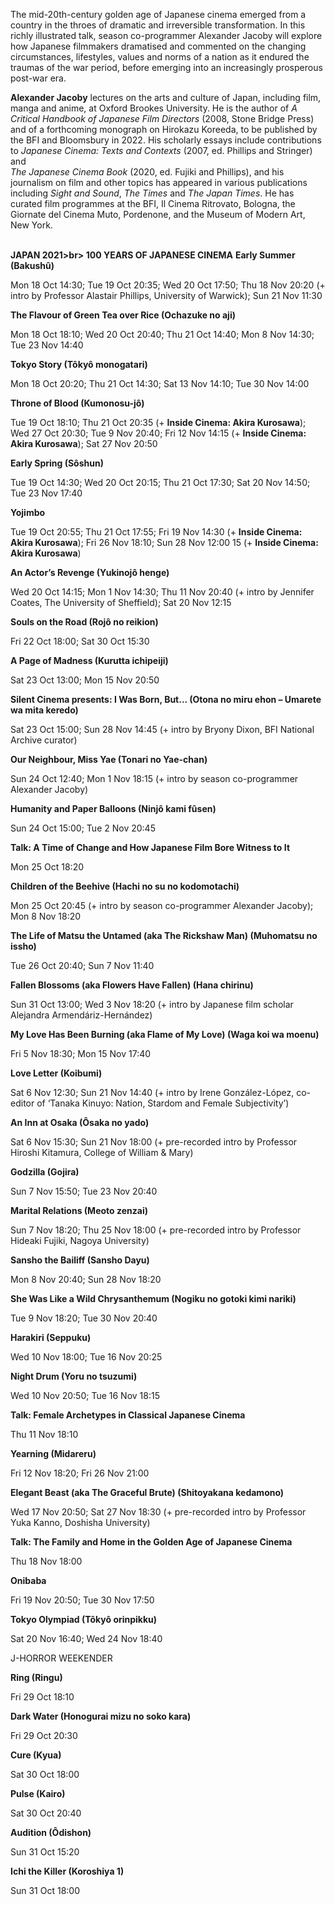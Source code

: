 

The mid-20th-century golden age of Japanese cinema emerged from a country in the throes of dramatic and irreversible transformation. In this richly illustrated talk, season co-programmer Alexander Jacoby will explore how Japanese filmmakers dramatised and commented on the changing circumstances, lifestyles, values and norms of a nation as it endured the traumas of the war period, before emerging into an increasingly prosperous post-war era.

**Alexander Jacoby** lectures on the arts and culture of Japan, including film, manga and anime, at Oxford Brookes University. He is the author of _A Critical Handbook of Japanese Film Directors_ (2008, Stone Bridge Press) and of a forthcoming monograph on Hirokazu Koreeda, to be published by the BFI and Bloomsbury in 2022. His scholarly essays include contributions to _Japanese Cinema: Texts and Contexts_ (2007, ed. Phillips and Stringer) and  
_The Japanese Cinema Book_ (2020, ed. Fujiki and Phillips), and his journalism on film and other topics has appeared in various publications including _Sight and Sound_, _The Times_ and _The Japan Times_. He has curated film programmes at the BFI, Il Cinema Ritrovato, Bologna, the Giornate del Cinema Muto, Pordenone, and the Museum of Modern Art, New York.
<br><br>


**JAPAN 2021>br>
100 YEARS OF JAPANESE CINEMA**
**Early Summer (Bakushû)**

Mon 18 Oct 14:30; Tue 19 Oct 20:35; Wed 20 Oct 17:50; Thu 18 Nov 20:20 (+ intro by Professor Alastair Phillips, University of Warwick); Sun 21 Nov 11:30

**The Flavour of Green Tea over Rice (Ochazuke no aji)**

Mon 18 Oct 18:10; Wed 20 Oct 20:40; Thu 21 Oct 14:40; Mon 8 Nov 14:30; Tue 23 Nov 14:40

**Tokyo Story (Tôkyô monogatari)**

Mon 18 Oct 20:20; Thu 21 Oct 14:30; Sat 13 Nov 14:10; Tue 30 Nov 14:00

**Throne of Blood (Kumonosu-jô)**

Tue 19 Oct 18:10; Thu 21 Oct 20:35 (+ **Inside Cinema: Akira Kurosawa**); Wed 27 Oct 20:30; Tue 9 Nov 20:40; Fri 12 Nov 14:15 (+ **Inside Cinema: Akira Kurosawa**); Sat 27 Nov 20:50

**Early Spring (Sôshun)**

Tue 19 Oct 14:30; Wed 20 Oct 20:15; Thu 21 Oct 17:30; Sat 20 Nov 14:50; Tue 23 Nov 17:40

**Yojimbo**

Tue 19 Oct 20:55; Thu 21 Oct 17:55; Fri 19 Nov 14:30 (+ **Inside Cinema: Akira Kurosawa**); Fri 26 Nov 18:10; Sun 28 Nov 12:00 15 (+ **Inside Cinema: Akira Kurosawa**)

**An Actor’s Revenge (Yukinojô henge)**

Wed 20 Oct 14:15; Mon 1 Nov 14:30; Thu 11 Nov 20:40 (+ intro by Jennifer Coates, The University of Sheffield); Sat 20 Nov 12:15

**Souls on the Road (Rojô no reikion)**

Fri 22 Oct 18:00; Sat 30 Oct 15:30

**A Page of Madness (Kurutta ichipeiji)**

Sat 23 Oct 13:00; Mon 15 Nov 20:50

**Silent Cinema presents: I Was Born, But... (Otona no miru ehon – Umarete wa mita keredo)**

Sat 23 Oct 15:00; Sun 28 Nov 14:45 (+ intro by Bryony Dixon, BFI National Archive curator)

**Our Neighbour, Miss Yae (Tonari no Yae-chan)**

Sun 24 Oct 12:40; Mon 1 Nov 18:15 (+ intro by season co-programmer Alexander Jacoby)

**Humanity and Paper Balloons (Ninjô kami fûsen)**

Sun 24 Oct 15:00; Tue 2 Nov 20:45

**Talk: A Time of Change and How Japanese Film Bore Witness to It**

Mon 25 Oct 18:20

**Children of the Beehive (Hachi no su no kodomotachi)**

Mon 25 Oct 20:45 (+ intro by season co-programmer Alexander Jacoby); Mon 8 Nov 18:20

**The Life of Matsu the Untamed (aka The Rickshaw Man) (Muhomatsu no issho)**

Tue 26 Oct 20:40; Sun 7 Nov 11:40

**Fallen Blossoms (aka Flowers Have Fallen) (Hana chirinu)**

Sun 31 Oct 13:00; Wed 3 Nov 18:20 (+ intro by Japanese film scholar Alejandra Armendáriz-Hernández)

**My Love Has Been Burning (aka Flame of My Love) (Waga koi wa moenu)**

Fri 5 Nov 18:30; Mon 15 Nov 17:40

**Love Letter (Koibumi)**

Sat 6 Nov 12:30; Sun 21 Nov 14:40 (+ intro by Irene González-López, co-editor of ‘Tanaka Kinuyo: Nation, Stardom and Female Subjectivity’)

**An Inn at Osaka (Ôsaka no yado)**

Sat 6 Nov 15:30; Sun 21 Nov 18:00 (+ pre-recorded intro by Professor Hiroshi Kitamura, College of William & Mary)

**Godzilla (Gojira)**

Sun 7 Nov 15:50; Tue 23 Nov 20:40

**Marital Relations (Meoto zenzai)**

Sun 7 Nov 18:20; Thu 25 Nov 18:00 (+ pre-recorded intro by Professor Hideaki Fujiki, Nagoya University)

**Sansho the Bailiff (Sansho Dayu)**

Mon 8 Nov 20:40; Sun 28 Nov 18:20

**She Was Like a Wild Chrysanthemum (Nogiku no gotoki kimi nariki)**

Tue 9 Nov 18:20; Tue 30 Nov 20:40

**Harakiri (Seppuku)**

Wed 10 Nov 18:00; Tue 16 Nov 20:25

**Night Drum (Yoru no tsuzumi)**

Wed 10 Nov 20:50; Tue 16 Nov 18:15

**Talk: Female Archetypes in Classical Japanese Cinema**

Thu 11 Nov 18:10

**Yearning (Midareru)**

Fri 12 Nov 18:20; Fri 26 Nov 21:00

**Elegant Beast (aka The Graceful Brute) (Shitoyakana kedamono)**

Wed 17 Nov 20:50; Sat 27 Nov 18:30 (+ pre-recorded intro by Professor Yuka Kanno, Doshisha University)

**Talk: The Family and Home in the Golden Age of Japanese Cinema**

Thu 18 Nov 18:00

**Onibaba**

Fri 19 Nov 20:50; Tue 30 Nov 17:50

**Tokyo Olympiad (Tôkyô orinpikku)**

Sat 20 Nov 16:40; Wed 24 Nov 18:40

J-HORROR WEEKENDER

**Ring (Ringu)**

Fri 29 Oct 18:10

**Dark Water (Honogurai mizu no soko kara)**

Fri 29 Oct 20:30

**Cure (Kyua)**

Sat 30 Oct 18:00

**Pulse (Kairo)**

Sat 30 Oct 20:40

**Audition (Ôdishon)**

Sun 31 Oct 15:20

**Ichi the Killer (Koroshiya 1)**

Sun 31 Oct 18:00

<!--stackedit_data:
eyJoaXN0b3J5IjpbLTE1MDA2MDgzNjddfQ==
-->